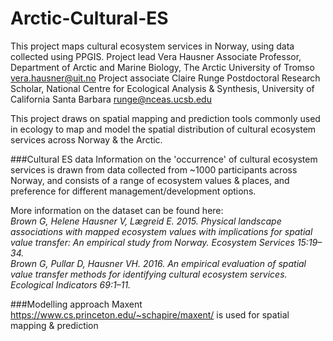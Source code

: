 # Arctic-Cultural-ES
This project maps cultural ecosystem services in Norway, using data collected using PPGIS. 
Project lead Vera Hausner Associate Professor, Department of Arctic and Marine Biology, The Arctic University of Tromso vera.hausner@uit.no
Project associate Claire Runge Postdoctoral Research Scholar, National Centre for Ecological Analysis & Synthesis, University of California Santa Barbara runge@nceas.ucsb.edu

This project draws on spatial mapping and prediction tools commonly used in ecology to map and model the spatial distribution of cultural ecosystem services across Norway & the Arctic.

###Cultural ES data
Information on the 'occurrence' of cultural ecosystem services is drawn from data collected from ~1000 participants across Norway, and consists of a range of ecosystem values & places, and preference for different management/development options.  

More information on the dataset can be found here:  
*Brown G, Helene Hausner V, Lægreid E. 2015. Physical landscape associations with mapped ecosystem values with implications for spatial value transfer: An empirical study from Norway. Ecosystem Services 15:19–34.*  
*Brown G, Pullar D, Hausner VH. 2016. An empirical evaluation of spatial value transfer methods for identifying cultural ecosystem services. Ecological Indicators 69:1–11.*  

###Modelling approach
Maxent https://www.cs.princeton.edu/~schapire/maxent/ is used for spatial mapping & prediction

